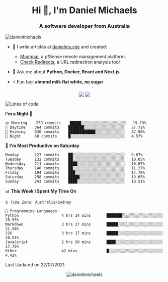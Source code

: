 <h1 align="center">Hi 👋, I'm Daniel Michaels</h1>
<h3 align="center">A software developer from Australia</h3>
<p align="left"> <img src="https://komarev.com/ghpvc/?username=danielmichaels" alt="danielmichaels" /> </p>

- 📝 I write articles at [danielms.site](https://danielms.site?ref=danielmichaels-github) and created:
    - [Mudmap](https://mudmap.io?ref=danielmichaels-github), a pfSense remote management platform.
    - [Check Redirects](https://www.check-redirects.com?ref=danielmichaels-github), a URL redirection analysis tool
- 💬 Ask me about **Python, Docker, React and Next.js**

- ⚡ Fun fact **almond milk flat white, no sugar**

<p align="center">
<a href="https://twitter.com/dansult" target="_blank"><img align="center" src="https://img.shields.io/badge/twitter-%231DA1F2.svg?&style=for-the-badge&logo=twitter&logoColor=white"></a>
<a href="https://linkedin.com/in/daniel-michaels" target="_blank"><img align="center" src="https://img.shields.io/badge/linkedin-%230077B5.svg?&style=for-the-badge&logo=linkedin&logoColor=white"></a>
</p>

<!--START_SECTION:waka-->
![Lines of code](https://img.shields.io/badge/From%20Hello%20World%20I%27ve%20Written-406667%20lines%20of%20code-blue)

**I'm a Night 🦉** 

```text
🌞 Morning    259 commits    █████░░░░░░░░░░░░░░░░░░░░   19.73% 
🌆 Daytime    364 commits    ███████░░░░░░░░░░░░░░░░░░   27.72% 
🌃 Evening    630 commits    ████████████░░░░░░░░░░░░░   47.98% 
🌙 Night      60 commits     █░░░░░░░░░░░░░░░░░░░░░░░░   4.57%

```
📅 **I'm Most Productive on Saturday** 

```text
Monday       127 commits    ██░░░░░░░░░░░░░░░░░░░░░░░   9.67% 
Tuesday      132 commits    ██░░░░░░░░░░░░░░░░░░░░░░░   10.05% 
Wednesday    211 commits    ████░░░░░░░░░░░░░░░░░░░░░   16.07% 
Thursday     148 commits    ██░░░░░░░░░░░░░░░░░░░░░░░   11.27% 
Friday       194 commits    ███░░░░░░░░░░░░░░░░░░░░░░   14.78% 
Saturday     258 commits    █████░░░░░░░░░░░░░░░░░░░░   19.65% 
Sunday       243 commits    ████░░░░░░░░░░░░░░░░░░░░░   18.51%

```


📊 **This Week I Spent My Time On** 

```text
⌚︎ Time Zone: Australia/Sydney

💬 Programming Languages: 
Python                   4 hrs 34 mins       ███████░░░░░░░░░░░░░░░░░░   28.55% 
Markdown                 3 hrs 27 mins       █████░░░░░░░░░░░░░░░░░░░░   21.58% 
JSX                      3 hrs 17 mins       █████░░░░░░░░░░░░░░░░░░░░   20.51% 
JavaScript               2 hrs 50 mins       ████░░░░░░░░░░░░░░░░░░░░░   17.75% 
Other                    42 mins             █░░░░░░░░░░░░░░░░░░░░░░░░   4.42%

```


 Last Updated on 22/07/2021
<!--END_SECTION:waka-->

<p align="center"> <img src="https://github-readme-stats.vercel.app/api?username=danielmichaels&show_icons=true" alt="danielmichaels" /> </p>

